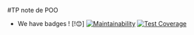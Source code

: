 #TP note de POO 

* We have badges ! [!:blush:]
[![Maintainability](https://api.codeclimate.com/v1/badges/6c840f7a2af544ac6a28/maintainability)](https://codeclimate.com/github/iRCTgxV/tpNotePoo/maintainability)
[![Test Coverage](https://api.codeclimate.com/v1/badges/6c840f7a2af544ac6a28/test_coverage)](https://codeclimate.com/github/iRCTgxV/tpNotePoo/test_coverage)

